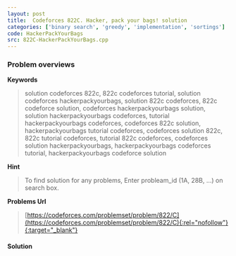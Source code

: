 ```yaml
---
layout: post
title:  Codeforces 822C. Hacker, pack your bags! solution
categories: ['binary search', 'greedy', 'implementation', 'sortings']
code: HackerPackYourBags
src: 822C-HackerPackYourBags.cpp
---
```

### **Problem overviews**

**Keywords**
> solution codeforces 822c, 822c codeforces tutorial, solution codeforces hackerpackyourbags, solution 822c codeforces, 822c codeforce solution, codeforces hackerpackyourbags solution, solution hackerpackyourbags codeforces, tutorial hackerpackyourbags codeforces, codeforces 822c solution, hackerpackyourbags tutorial codeforces, codeforces solution 822c, 822c tutorial codeforces, tutorial 822c codeforces, codeforces solution hackerpackyourbags, hackerpackyourbags codeforces tutorial, hackerpackyourbags codeforce solution

**Hint**
> To find solution for any problems, Enter probleam_id (1A, 28B, ...) on search box. 

**Problems Url**
> [https://codeforces.com/problemset/problem/822/C](https://codeforces.com/problemset/problem/822/C){:rel="nofollow"}{:target="_blank"}

#### **Solution**



